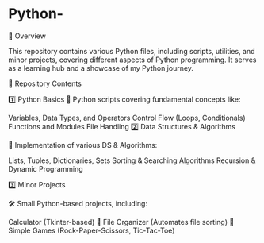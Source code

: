 # Python-
📌 Overview

This repository contains various Python files, including scripts, utilities, and minor projects, covering different aspects of Python programming. It serves as a learning hub and a showcase of my Python journey.

📂 Repository Contents

1️⃣ Python Basics
📜 Python scripts covering fundamental concepts like:

Variables, Data Types, and Operators
Control Flow (Loops, Conditionals)
Functions and Modules
File Handling
2️⃣ Data Structures & Algorithms

📜 Implementation of various DS & Algorithms:

Lists, Tuples, Dictionaries, Sets
Sorting & Searching Algorithms
Recursion & Dynamic Programming

3️⃣ Minor Projects

🛠️ Small Python-based projects, including:

Calculator (Tkinter-based)
📂 File Organizer (Automates file sorting)
🎲 Simple Games (Rock-Paper-Scissors, Tic-Tac-Toe)
